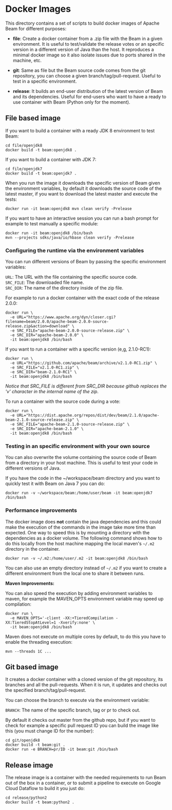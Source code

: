 <!--
    Licensed to the Apache Software Foundation (ASF) under one
    or more contributor license agreements.  See the NOTICE file
    distributed with this work for additional information
    regarding copyright ownership.  The ASF licenses this file
    to you under the Apache License, Version 2.0 (the
    "License"); you may not use this file except in compliance
    with the License.  You may obtain a copy of the License at

      http://www.apache.org/licenses/LICENSE-2.0

    Unless required by applicable law or agreed to in writing,
    software distributed under the License is distributed on an
    "AS IS" BASIS, WITHOUT WARRANTIES OR CONDITIONS OF ANY
    KIND, either express or implied.  See the License for the
    specific language governing permissions and limitations
    under the License.
-->

# Docker Images

This directory contains a set of scripts to build docker images of Apache Beam
for different purposes:

- **file**: Create a docker container from a .zip file with the Beam in a given
  environment. It is useful to test/validate the release votes or an specific
  version in a different version of Java than the host. It reproduces a minimal
  docker image so it also isolate issues due to ports shared in the machine,
  etc.

- **git**: Same as file but the Beam source code comes from the git repository,
  you can choose a given branch/tag/pull-request. Useful to test in a specific
  environment.

- **release**: It builds an end-user distribution of the latest version of Beam
  and its dependencies. Useful for end-users who want to have a ready to use
  container with Beam (Python only for the moment).

## File based image

If you want to build a container with a ready JDK 8 environment to test Beam:

    cd file/openjdk8
    docker build -t beam:openjdk8 .

If you want to build a container with JDK 7:

    cd file/openjdk7
    docker build -t beam:openjdk7 .

When you run the image it downloads the specific version of Beam given the
environment variables, by default it downloads the source code of the latest
master, if you want to download the latest master and execute the tests:

    docker run -it beam:openjdk8 mvn clean verify -Prelease

If you want to have an interactive session you can run a bash prompt for example
to test manually a specific module:

    docker run -it beam:openjdk8 /bin/bash
    mvn --projects sdks/java/io/hbase clean verify -Prelease

### Configuring the runtime via the environment variables

You can run different versions of Beam by passing the specific environment
variables:

`URL`: The URL with the file containing the specific source code.  
`SRC_FILE`: The downloaded file name.  
`SRC_DIR`: The name of the directory inside of the zip file.

For example to run a docker container with the exact code of the release 2.0.0:

    docker run \
      -e URL="https://www.apache.org/dyn/closer.cgi?filename=beam/2.0.0/apache-beam-2.0.0-source-release.zip&action=download" \
      -e SRC_FILE="apache-beam-2.0.0-source-release.zip" \
      -e SRC_DIR="apache-beam-2.0.0" \
      -it beam:openjdk8 /bin/bash

If you want to run a container with a specific version (e,g, 2.1.0-RC1):

    docker run \
      -e URL="https://github.com/apache/beam/archive/v2.1.0-RC1.zip" \
      -e SRC_FILE="v2.1.0-RC1.zip" \
      -e SRC_DIR="beam-2.1.0-RC1" \
      -it beam:openjdk8 /bin/bash

*Notice that SRC_FILE is different from SRC_DIR because github replaces the 'v'
character in the internal name of the zip*.

To run a container with the source code during a vote:

    docker run \
      -e URL="https://dist.apache.org/repos/dist/dev/beam/2.1.0/apache-beam-2.1.0-source-release.zip" \
      -e SRC_FILE="apache-beam-2.1.0-source-release.zip" \
      -e SRC_DIR="apache-beam-2.1.0" \
      -it beam:openjdk8 /bin/bash

### Testing in an specific environment with your own source

You can also overwrite the volume containing the source code of Beam from a
directory in your host machine. This is useful to test your code in different
versions of Java.

If you have the code in the ~/workspace/beam directory and you want to quickly
test it with Beam on Java 7 you can do:

    docker run -v ~/workspace/beam:/home/user/beam -it beam:openjdk7 /bin/bash

### Performance improvements

The docker image does **not** contain the java dependencies and this could make
the execution of the commands in the image take more time than expected. One way
to speed this is by mounting a directory with the dependencies as a docker
volume. The following command shows how to do this locally from the host machine
mapping the local maven's `~/.m2` directory in the container.

    docker run -v ~/.m2:/home/user/.m2 -it beam:openjdk8 /bin/bash

You can also use an empty directory instead of `~/.m2` if you want to create a
different environment from the local one to share it between runs.

**Maven Improvements:**

You can also speed the execution by adding environment variables to maven, for
example the MAVEN_OPTS environment variable may speed up compilation:
 
    docker run \
      -e MAVEN_OPTS='-client -XX:+TieredCompilation -XX:TieredStopAtLevel=1 -Xverify:none' \
      -it beam:openjdk8 /bin/bash

Maven does not execute on multiple cores by default, to do this you have to
enable the threading execution:
    
    mvn --threads 1C ...

## Git based image

It creates a docker container with a cloned version of the git repository, its
branches and all the pull-requests. When it is run, it updates and checks out
the specified branch/tag/pull-request.

You can choose the branch to execute via the environment variable:

`BRANCH`: The name of the specific branch, tag or pr to check out.

By default it checks out master from the github repo, but if you want to check
for example a specific pull request ID you can build the image like this (you
must change ID for the number):

    cd git/openjdk8
    docker build -t beam:git .
    docker run -e BRANCH=pr/ID -it beam:git /bin/bash

## Release image

The release image is a container with the needed requirements to run Beam out of
the box in a container, or to submit a pipeline to execute on Google Cloud
Dataflow to build it you just do:

    cd release/python2
    docker build -t beam:python2 .
